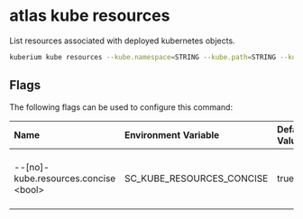# atlas kube resources

List resources associated with deployed kubernetes objects.

```sh
kuberium kube resources --kube.namespace=STRING --kube.path=STRING --kube.context=STRING
```
## Flags

The following flags can be used to configure this command:

| Name                                  | Environment Variable      | Default Value | Description                              |
| :-------------------------------------| :-------------------------| :-------------| :----------------------------------------|
| --[no]-kube.resources.concise \<bool> | SC_KUBE_RESOURCES_CONCISE | true          | Do not include a detailed resource list. |
